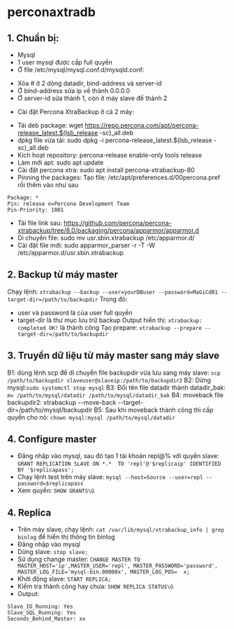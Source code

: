 # perconaxtradb
## 1. Chuẩn bị:
- Mysql
- 1 user mysql được cấp full quyền
- Ở file /etc/mysql/mysql.conf.d/mysqld.conf:
+ Xóa # ở 2 dòng datadir, bind-address và server-id
+ Ở bind-address sửa ip về thành 0.0.0.0
+ Ở server-id sửa thành 1, còn ở máy slave để thành 2
- Cài đặt Percona XtraBackup ở cả 2 máy:
+ Tải deb package: wget https://repo.percona.com/apt/percona-release_latest.$(lsb_release -sc)_all.deb
+ dpkg file vừa tải: sudo dpkg -i percona-release_latest.$(lsb_release -sc)_all.deb
+ Kích hoạt repository: percona-release enable-only tools release
+ Làm mới apt: sudo apt update
+ Cài đặt percona xtra: sudo apt install percona-xtrabackup-80
+ Pinning the packages: Tạo file: /etc/apt/preferences.d/00percona.pref rồi thêm vào như sau
```
Package: *
Pin: release o=Percona Development Team
Pin-Priority: 1001
```
+ Tải file link sau: https://github.com/percona/percona-xtrabackup/tree/8.0/packaging/percona/apparmor/apparmor.d
+ Di chuyển file: sudo mv usr.sbin.xtrabackup /etc/apparmor.d/
+ Cài đặt file mới: sudo apparmor_parser -r -T -W /etc/apparmor.d/usr.sbin.xtrabackup
## 2. Backup từ máy master
Chạy lệnh: ```xtrabackup --backup --user=yourDBuser --password=MaGiCdB1 --target-dir=/path/to/backupdir```
Trong đó: 
+ user và password là của user full quyền
+ target-dir là thư mục lưu trữ backup
Output hiển thị: `xtrabackup: completed OK!` là thành công
Tạo prepare: ```xtrabackup --prepare --target-dir=/path/to/backupdir```
## 3. Truyền dữ liệu từ máy master sang máy slave
B1: dùng lệnh scp để di chuyển file backupdir vừa lưu sang máy slave:
```scp /path/to/backupdir slaveuser@slaveip:/path/to/backupdir2```
B2: Dừng mysql:```sudo systemctl stop mysql```
B3: Đổi tên file datadir thành datadir_bak: ```mv /path/to/mysql/datadir /path/to/mysql/datadir_bak```
B4: moveback file backupdir2: xtrabackup --move-back --target-dir=/path/to/mysql/backupdir
B5: Sau khi moveback thành công thì cấp quyền cho nó: ```chown mysql:mysql /path/to/mysql/datadir```
## 4. Configure master
- Đăng nhập vào mysql, sau đó tạo 1 tài khoản repl@% với quyền slave: ```GRANT REPLICATION SLAVE ON *.*  TO 'repl'@'$replicaip'
IDENTIFIED BY '$replicapass';```
- Chạy lệnh test trên máy slave: ```mysql --host=Source --user=repl --password=$replicapass```
- Xem quyền: ```SHOW GRANTS\G```
## 4. Replica
- Trên máy slave, chạy lệnh: ```cat /var/lib/mysql/xtrabackup_info | grep binlog``` để hiển thị thông tin binlog
- Đăng nhập vào mysql
- Dừng slave: ```stop slave;```
- Sử dụng change master: ```CHANGE MASTER TO MASTER_HOST='ip',MASTER_USER='repl', MASTER_PASSWORD='password', MASTER_LOG_FILE='mysql-bin.00000x', MASTER_LOG_POS=  x;```
- Khởi động slave: ```START REPLICA;```
- Kiểm tra thành công hay chưa: ```SHOW REPLICA STATUS\G```
- Output:
```
Slave_IO_Running: Yes
Slave_SQL_Running: Yes
Seconds_Behind_Master: xx
```
